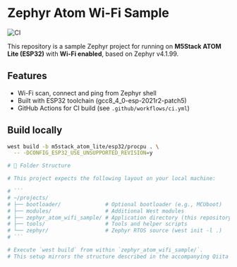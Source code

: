 # Zephyr Atom Wi-Fi Sample

![CI](https://github.com/tamegai-m/zephyr-atom-wifi-sample/actions/workflows/build.yml/badge.svg)

This repository is a sample Zephyr project for running on **M5Stack ATOM Lite (ESP32)** with **Wi-Fi enabled**, based on Zephyr v4.1.99.

## Features

- Wi-Fi scan, connect and ping from Zephyr shell
- Built with ESP32 toolchain (gcc8_4_0-esp-2021r2-patch5)
- GitHub Actions for CI build (see `.github/workflows/ci.yml`)

## Build locally

```bash
west build -b m5stack_atom_lite/esp32/procpu . \
  -- -DCONFIG_ESP32_USE_UNSUPPORTED_REVISION=y

# 📁 Folder Structure

# This project expects the following layout on your local machine:

# ```
# ~/projects/
# ├── bootloader/              # Optional bootloader (e.g., MCUboot)
# ├── modules/                 # Additional West modules
# ├── zephyr_atom_wifi_sample/ # Application directory (this repository)
# ├── tools/                   # Tools and helper scripts
# └── zephyr/                  # Zephyr RTOS source (west init -l .)
# ```

# Execute `west build` from within `zephyr_atom_wifi_sample/`.
# This setup mirrors the structure described in the accompanying Qiita article.

